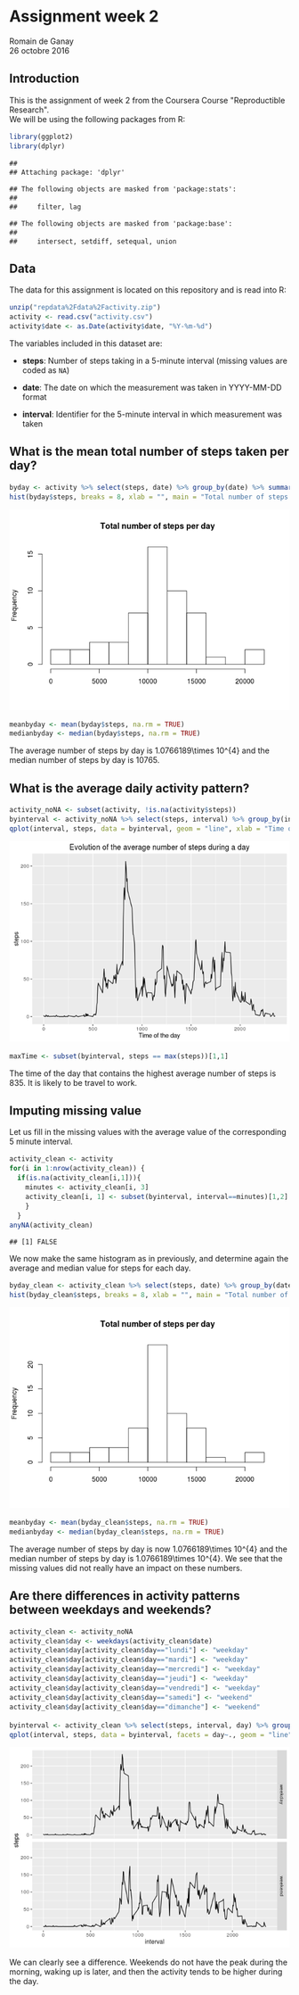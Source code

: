 # Assignment week 2
Romain de Ganay  
26 octobre 2016  

## Introduction
This is the assignment of week 2 from the Coursera Course "Reproductible Research".  
We will be using the following packages from R:

```r
library(ggplot2)
library(dplyr)
```

```
## 
## Attaching package: 'dplyr'
```

```
## The following objects are masked from 'package:stats':
## 
##     filter, lag
```

```
## The following objects are masked from 'package:base':
## 
##     intersect, setdiff, setequal, union
```

## Data
The data for this assignment is located on this repository and is read into R:

```r
unzip("repdata%2Fdata%2Factivity.zip")
activity <- read.csv("activity.csv")
activity$date <- as.Date(activity$date, "%Y-%m-%d")
```
 The variables included in this dataset are:

* **steps**: Number of steps taking in a 5-minute interval (missing
    values are coded as `NA`)

* **date**: The date on which the measurement was taken in YYYY-MM-DD
    format

* **interval**: Identifier for the 5-minute interval in which
    measurement was taken

## What is the mean total number of steps taken per day?

```r
byday <- activity %>% select(steps, date) %>% group_by(date) %>% summarise_each(funs(sum))
hist(byday$steps, breaks = 8, xlab = "", main = "Total number of steps per day")
```

![](assignment_files/figure-html/unnamed-chunk-3-1.png)<!-- -->

```r
meanbyday <- mean(byday$steps, na.rm = TRUE)
medianbyday <- median(byday$steps, na.rm = TRUE)
```
  
The average number of steps by day is 1.0766189\times 10^{4} and the median number of steps by day is 10765. 

## What is the average daily activity pattern?

```r
activity_noNA <- subset(activity, !is.na(activity$steps))
byinterval <- activity_noNA %>% select(steps, interval) %>% group_by(interval) %>% summarise_each(funs(mean))
qplot(interval, steps, data = byinterval, geom = "line", xlab = "Time of the day", main = "Evolution of the average number of steps during a day")
```

![](assignment_files/figure-html/unnamed-chunk-4-1.png)<!-- -->

```r
maxTime <- subset(byinterval, steps == max(steps))[1,1]
```
  
The time of the day that contains the highest average number of steps is 835. It is likely to be travel to work. 

## Imputing missing value
Let us fill in the missing values with the average value of the corresponding 5 minute interval. 

```r
activity_clean <- activity
for(i in 1:nrow(activity_clean)) {
  if(is.na(activity_clean[i,1])){
    minutes <- activity_clean[i, 3]
    activity_clean[i, 1] <- subset(byinterval, interval==minutes)[1,2]
    }
  }
anyNA(activity_clean)
```

```
## [1] FALSE
```
  
We now make the same histogram as in previously, and determine again the average and median value for steps for each day. 

```r
byday_clean <- activity_clean %>% select(steps, date) %>% group_by(date) %>% summarise_each(funs(sum))
hist(byday_clean$steps, breaks = 8, xlab = "", main = "Total number of steps per day")
```

![](assignment_files/figure-html/unnamed-chunk-6-1.png)<!-- -->

```r
meanbyday <- mean(byday_clean$steps, na.rm = TRUE)
medianbyday <- median(byday_clean$steps, na.rm = TRUE)
```
  
The average number of steps by day is now 1.0766189\times 10^{4} and the median number of steps by day is 1.0766189\times 10^{4}. We see that the missing values did not really have an impact on these numbers. 
 

## Are there differences in activity patterns between weekdays and weekends?

```r
activity_clean <- activity_noNA
activity_clean$day <- weekdays(activity_clean$date)
activity_clean$day[activity_clean$day=="lundi"] <- "weekday"
activity_clean$day[activity_clean$day=="mardi"] <- "weekday"
activity_clean$day[activity_clean$day=="mercredi"] <- "weekday"
activity_clean$day[activity_clean$day=="jeudi"] <- "weekday"
activity_clean$day[activity_clean$day=="vendredi"] <- "weekday"
activity_clean$day[activity_clean$day=="samedi"] <- "weekend"
activity_clean$day[activity_clean$day=="dimanche"] <- "weekend"

byinterval <- activity_clean %>% select(steps, interval, day) %>% group_by(day, interval) %>% summarise_each(funs(mean))
qplot(interval, steps, data = byinterval, facets = day~., geom = "line")
```

![](assignment_files/figure-html/unnamed-chunk-7-1.png)<!-- -->
  
We can clearly see a difference. Weekends do not have the peak during the morning, waking up is later, and then the activity tends to be higher during the day. 


